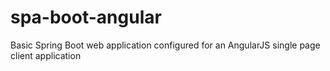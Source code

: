 # spa-boot-angular
Basic Spring Boot web application configured for an AngularJS single page client application
